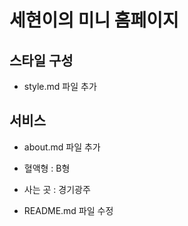 # 세현이의 미니 홈페이지

## 스타일 구성
- style.md 파일 추가

## 서비스 
- about.md 파일 추가


- 혈액형 : B형
- 사는 곳 : 경기광주

- README.md 파일 수정